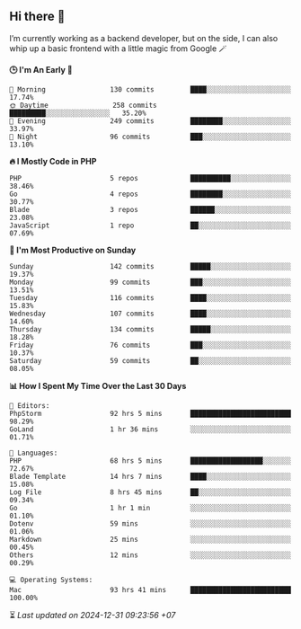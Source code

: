 ## Hi there 👋
I’m currently working as a backend developer, but on the side, I can also whip up a basic frontend with a little magic from Google 🪄

<!--START_SECTION:readme-stats-->
**🕒 I'm An Early 🐤**

```text
🌅 Morning                130 commits         ████░░░░░░░░░░░░░░░░░░░░░   17.74%
🌞 Daytime                258 commits         █████████░░░░░░░░░░░░░░░░   35.20%
🌆 Evening                249 commits         ████████░░░░░░░░░░░░░░░░░   33.97%
🌙 Night                  96 commits          ███░░░░░░░░░░░░░░░░░░░░░░   13.10%
```

**🔥 I Mostly Code in PHP**

```text
PHP                      5 repos             ██████████░░░░░░░░░░░░░░░   38.46%
Go                       4 repos             ████████░░░░░░░░░░░░░░░░░   30.77%
Blade                    3 repos             ██████░░░░░░░░░░░░░░░░░░░   23.08%
JavaScript               1 repo              ██░░░░░░░░░░░░░░░░░░░░░░░   07.69%
```

**📅 I'm Most Productive on Sunday**

```text
Sunday                   142 commits         █████░░░░░░░░░░░░░░░░░░░░   19.37%
Monday                   99 commits          ███░░░░░░░░░░░░░░░░░░░░░░   13.51%
Tuesday                  116 commits         ████░░░░░░░░░░░░░░░░░░░░░   15.83%
Wednesday                107 commits         ████░░░░░░░░░░░░░░░░░░░░░   14.60%
Thursday                 134 commits         █████░░░░░░░░░░░░░░░░░░░░   18.28%
Friday                   76 commits          ███░░░░░░░░░░░░░░░░░░░░░░   10.37%
Saturday                 59 commits          ██░░░░░░░░░░░░░░░░░░░░░░░   08.05%
```

**📊 How I Spent My Time Over the Last 30 Days**

```text
📝 Editors:
PhpStorm                 92 hrs 5 mins       █████████████████████████   98.29%
GoLand                   1 hr 36 mins        ░░░░░░░░░░░░░░░░░░░░░░░░░   01.71%

💬 Languages:
PHP                      68 hrs 5 mins       ██████████████████░░░░░░░   72.67%
Blade Template           14 hrs 7 mins       ████░░░░░░░░░░░░░░░░░░░░░   15.08%
Log File                 8 hrs 45 mins       ██░░░░░░░░░░░░░░░░░░░░░░░   09.34%
Go                       1 hr 1 min          ░░░░░░░░░░░░░░░░░░░░░░░░░   01.10%
Dotenv                   59 mins             ░░░░░░░░░░░░░░░░░░░░░░░░░   01.06%
Markdown                 25 mins             ░░░░░░░░░░░░░░░░░░░░░░░░░   00.45%
Others                   12 mins             ░░░░░░░░░░░░░░░░░░░░░░░░░   00.29%

💻 Operating Systems:
Mac                      93 hrs 41 mins      █████████████████████████   100.00%
```



⏳ *Last updated on 2024-12-31 09:23:56 +07*
<!--END_SECTION:readme-stats-->
